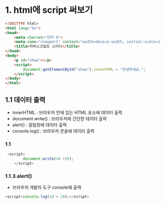 # 1. html에 script 써보기
```html
<!DOCTYPE html>
<html lang="ko">
<head>
    <meta charset="UTF-8">
    <meta name="viewport" content="width=device-width, initial-scale=1.0">
    <title>자바스크립트 스터디</title>
</head>
<body>
    <p id="show"></p>
    <script>
        document:getElementById("show").innerHTML = "안녕하세요.";
    </script>
</body>
</html>
```

## 1.1 데이터 출력
- innerHTML : 브라우저 안에 있는 HTML 요소에 데이터 출력
- document.write() : 브라우저에 간단한 데이터 출력
- alert() : 알림창에 데이터 출력
- console.log() : 브라우저 콘솔에 데이터 출력

### 1.1

```js
 <script>
        document:write(10 +20);
    </script>
```

### 1.1.3 alert()

- 브라우저 개발자 도구 console에 출력

```js
<script>console.log(10 + 20);</script>
```